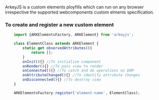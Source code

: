 
ArkeyJS is a custom elements ployfills which can run on any browser irrespective the supported webcomponents custom elments specification.

### To create and register a new custom element

```js
    import {ARKElementsFactory, ARKElement} from 'arkeyjs';

    class ElementClass extends ARKElement {
        static get observedAttributes(){
            return [];
        }
        onInit(){} //To initialize component
        onRender(){} //To pass view to render
        onConnected(){} //To catch and do operations on DOM
        onAttributeChanged(){} //To identify attribute changes
        onDisconnected(){} //To destroy view
    }

    ARKElementsFactory.register('element-name', ElementClass);
```

